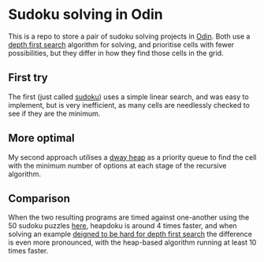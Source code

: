 # Sudoku solving in Odin

This is a repo to store a pair of sudoku solving projects
in [Odin](https://odin-lang.org). Both use a
[depth first search](https://en.wikipedia.org/wiki/Sudoku_solving_algorithms#Backtracking)
algorithm for solving, and prioritise cells with fewer possibilities,
but they differ in how they find those cells in the grid.

## First try
The first (just called [sudoku](/sudoku)) uses a simple linear search,
and was easy to implement, but is very inefficient, as many cells are
needlessly checked to see if they are the minimum.

## More optimal
My second approach utilises a [dway heap](https://github.com/tim-de/odin-dway-heap)
as a priority queue to find the cell with the minimum number of options at
each stage of the recursive algorithm.

## Comparison
When the two resulting programs are timed against one-another
using the 50 sudoku puzzles [here](/heapdoku/p096_sudoku.txt),
heapdoku is around 4 times faster, and when solving an example
[deigned to be hard for depth first search](https://en.wikipedia.org/wiki/File:Sudoku_puzzle_hard_for_brute_force.svg)
the difference is even more pronounced, with the heap-based algorithm running
at least 10 times faster.
